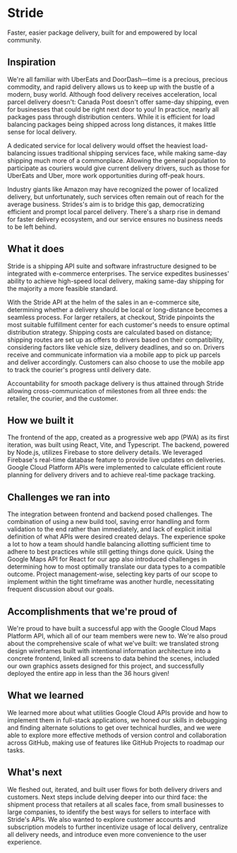 # Stride

Faster, easier package delivery, built for and empowered by local community.

## Inspiration
We're all familiar with UberEats and DoorDash—time is a precious, precious commodity, and rapid delivery allows us to keep up with the bustle of a modern, busy world. Although food delivery receives acceleration, local parcel delivery doesn't: Canada Post doesn't offer same-day shipping, even for businesses that could be right next door to you! In practice, nearly all packages pass through distribution centers. While it is efficient for load balancing packages being shipped across long distances, it makes little sense for local delivery.

A dedicated service for local delivery would offset the heaviest load-balancing issues traditional shipping services face, while making same-day shipping much more of a commonplace. Allowing the general population to participate as couriers would give current delivery drivers, such as those for UberEats and Uber, more work opportunities during off-peak hours.

Industry giants like Amazon may have recognized the power of localized delivery, but unfortunately, such services often remain out of reach for the average business. Strides's aim is to bridge this gap, democratizing efficient and prompt local parcel delivery. There's a sharp rise in demand for faster delivery ecosystem, and our service ensures no business needs to be left behind.

## What it does

Stride is a shipping API suite and software infrastructure designed to be integrated with e-commerce enterprises. The service expedites businesses' ability to achieve high-speed local delivery, making same-day shipping for the majority a more feasible standard.

With the Stride API at the helm of the sales in an e-commerce site, determining whether a delivery should be local or long-distance becomes a seamless process. For larger retailers, at checkout, Stride pinpoints the most suitable fulfillment center for each customer's needs to ensure optimal distribution strategy. Shipping costs are calculated based on distance; shipping routes are set up as offers to drivers based on their compatibility, considering factors like vehicle size, delivery deadlines, and so on. Drivers receive and communicate information via a mobile app to pick up parcels and deliver accordingly. Customers can also choose to use the mobile app to track the courier's progress until delivery date. 

Accountability for smooth package delivery is thus attained through Stride allowing cross-communication of milestones from all three ends: the retailer, the courier, and the customer.

## How we built it

The frontend of the app, created as a progressive web app (PWA) as its first iteration, was built using React, Vite, and Typescript. The backend, powered by Node.js, utilizes Firebase to store delivery details. We leveraged Firebase's real-time database feature to provide live updates on deliveries. Google Cloud Platform APIs were implemented to calculate efficient route planning for delivery drivers and to achieve real-time package tracking.

## Challenges we ran into

The integration between frontend and backend posed challenges. The combination of using a new build tool, saving error handling and form validation to the end rather than immediately, and lack of explicit initial definition of what APIs were desired created delays. The experience spoke a lot to how a team should handle balancing allotting sufficient time to adhere to best practices while still getting things done quick. Using the Google Maps API for React for our app also introduced challenges in determining how to most optimally translate our data types to a compatible outcome. Project management-wise, selecting key parts of our scope to implement within the tight timeframe was another hurdle, necessitating frequent discussion about our goals.

## Accomplishments that we're proud of

We're proud to have built a successful app with the Google Cloud Maps Platform API, which all of our team members were new to. We're also proud about the comprehensive scale of what we've built: we translated strong design wireframes built with intentional information architecture into a concrete frontend, linked all screens to data behind the scenes, included our own graphics assets designed for this project, and successfully deployed the entire app in less than the 36 hours given! 

## What we learned

We learned more about what utilities Google Cloud APIs provide and how to implement them in full-stack applications, we honed our skills in debugging and finding alternate solutions to get over technical hurdles, and we were able to explore more effective methods of version control and collaboration across GitHub, making use of features like GitHub Projects to roadmap our tasks.

## What's next

We fleshed out, iterated, and built user flows for both delivery drivers and customers. Next steps include delving deeper into our third face: the shipment process that retailers at all scales face, from small businesses to large companies, to identify the best ways for sellers to interface with Stride's APIs. We also wanted to explore customer accounts and subscription models to further incentivize usage of local delivery, centralize all delivery needs, and introduce even more convenience to the user experience.
